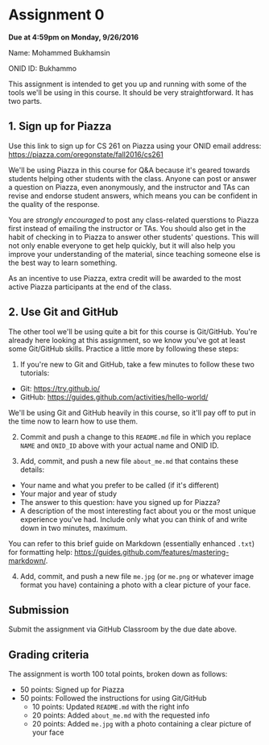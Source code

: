 # Assignment 0
**Due at 4:59pm on Monday, 9/26/2016**

Name: Mohammed Bukhamsin 

ONID ID: Bukhammo

This assignment is intended to get you up and running with some of the tools we'll be using in this course.  It should be very straightforward.  It has two parts.

## 1. Sign up for Piazza

Use this link to sign up for CS 261 on Piazza using your ONID email address: https://piazza.com/oregonstate/fall2016/cs261

We'll be using Piazza in this course for Q&A because it's geared towards students helping other students with the class.  Anyone can post or answer a question on Piazza, even anonymously, and the instructor and TAs can revise and endorse student answers, which means you can be confident in the quality of the response.

You are *strongly encouraged* to post any class-related querstions to Piazza first instead of emailing the instructor or TAs.  You should also get in the habit of checking in to Piazza to answer other students' questions.  This will not only enable everyone to get help quickly, but it will also help you improve your understanding of the material, since teaching someone else is the best way to learn something.

As an incentive to use Piazza, extra credit will be awarded to the most active Piazza participants at the end of the class.

## 2. Use Git and GitHub

The other tool we'll be using quite a bit for this course is Git/GitHub.  You're already here looking at this assignment, so we know you've got at least some Git/GitHub skills.  Practice a little more by following these steps:

1. If you're new to Git and GitHub, take a few minutes to follow these two tutorials:
  * Git: https://try.github.io/
  * GitHub: https://guides.github.com/activities/hello-world/

  We'll be using Git and GitHub heavily in this course, so it'll pay off to put in the time now to learn how to use them.

2. Commit and push a change to this `README.md` file in which you replace `NAME` and `ONID_ID` above with your actual name and ONID ID.

3. Add, commit, and push a new file `about_me.md` that contains these details:
  * Your name and what you prefer to be called (if it's different)
  * Your major and year of study
  * The answer to this question: have you signed up for Piazza?
  * A description of the most interesting fact about you or the most unique experience you've had.  Include only what you can think of and write down in two minutes, maximum.
  
  You can refer to this brief guide on Markdown (essentially enhanced `.txt`) for formatting help: https://guides.github.com/features/mastering-markdown/.

4. Add, commit, and push a new file `me.jpg` (or `me.png` or whatever image format you have) containing a photo with a clear picture of your face.

## Submission

Submit the assignment via GitHub Classroom by the due date above.

## Grading criteria

The assignment is worth 100 total points, broken down as follows:
* 50 points: Signed up for Piazza
* 50 points: Followed the instructions for using Git/GitHub
  * 10 points: Updated `README.md` with the right info
  * 20 points: Added `about_me.md` with the requested info
  * 20 points: Added `me.jpg` with a photo containing a clear picture of your face
